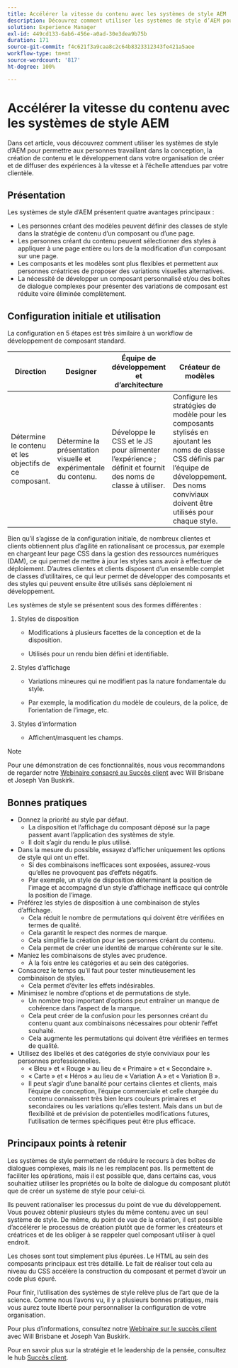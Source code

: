 ```yaml
---
title: Accélérer la vitesse du contenu avec les systèmes de style AEM
description: Découvrez comment utiliser les systèmes de style d’AEM pour permettre aux personnes travaillant dans la conception, la création de contenu et le développement dans votre organisation de créer et de diffuser des expériences à la vitesse et à l’échelle attendues par votre clientèle.
solution: Experience Manager
exl-id: 449cd133-6ab6-456e-a0ad-30e3dea9b75b
duration: 171
source-git-commit: f4c621f3a9caa8c2c64b8323312343fe421a5aee
workflow-type: tm+mt
source-wordcount: '817'
ht-degree: 100%

---
```


# Accélérer la vitesse du contenu avec les systèmes de style AEM

Dans cet article, vous découvrez comment utiliser les systèmes de style d’AEM pour permettre aux personnes travaillant dans la conception, la création de contenu et le développement dans votre organisation de créer et de diffuser des expériences à la vitesse et à l’échelle attendues par votre clientèle.

## Présentation

Les systèmes de style d’AEM présentent quatre avantages principaux :

* Les personnes créant des modèles peuvent définir des classes de style dans la stratégie de contenu d’un composant ou d’une page.
* Les personnes créant du contenu peuvent sélectionner des styles à appliquer à une page entière ou lors de la modification d’un composant sur une page.
* Les composants et les modèles sont plus flexibles et permettent aux personnes créatrices de proposer des variations visuelles alternatives.
* La nécessité de développer un composant personnalisé et/ou des boîtes de dialogue complexes pour présenter des variations de composant est réduite voire éliminée complètement.

## Configuration initiale et utilisation

La configuration en 5 étapes est très similaire à un workflow de développement de composant standard.

| **Direction** | **Designer** | **Équipe de développement et d’architecture** | **Créateur de modèles** | **Créateur de contenu** |
| --- | --- | --- | --- | --- |
| Détermine le contenu et les objectifs de ce composant. | Détermine la présentation visuelle et expérimentale du contenu. | Développe le CSS et le JS pour alimenter l’expérience ; définit et fournit des noms de classe à utiliser. | Configure les stratégies de modèle pour les composants stylisés en ajoutant les noms de classe CSS définis par l’équipe de développement. Des noms conviviaux doivent être utilisés pour chaque style. | Lors de la création de pages, applique les styles selon les besoins pour obtenir l’aspect souhaité. |

Bien qu’il s’agisse de la configuration initiale, de nombreux clientes et clients obtiennent plus d’agilité en rationalisant ce processus, par exemple en chargeant leur page CSS dans la gestion des ressources numériques (DAM), ce qui permet de mettre à jour les styles sans avoir à effectuer de déploiement. D’autres clientes et clients disposent d’un ensemble complet de classes d’utilitaires, ce qui leur permet de développer des composants et des styles qui peuvent ensuite être utilisés sans déploiement ni développement.

Les systèmes de style se présentent sous des formes différentes :

1. Styles de disposition

   * Modifications à plusieurs facettes de la conception et de la disposition.

   * Utilisés pour un rendu bien défini et identifiable.

1. Styles d’affichage
   * Variations mineures qui ne modifient pas la nature fondamentale du style.

   * Par exemple, la modification du modèle de couleurs, de la police, de l’orientation de l’image, etc.

1. Styles d’information

   * Affichent/masquent les champs.

>[!NOTE]
>
>Pour une démonstration de ces fonctionnalités, nous vous recommandons de regarder notre [Webinaire consacré au Succès client](https://adobecustomersuccess.adobeconnect.com/pob610c9mffjmp4/) avec Will Brisbane et Joseph Van Buskirk.

## Bonnes pratiques

* Donnez la priorité au style par défaut.
   * La disposition et l’affichage du composant déposé sur la page passent avant l’application des systèmes de style.
   * Il doit s’agir du rendu le plus utilisé.
* Dans la mesure du possible, essayez d’afficher uniquement les options de style qui ont un effet.
   * Si des combinaisons inefficaces sont exposées, assurez-vous qu’elles ne provoquent pas d’effets négatifs.
   * Par exemple, un style de disposition déterminant la position de l’image et accompagné d’un style d’affichage inefficace qui contrôle la position de l’image.
* Préférez les styles de disposition à une combinaison de styles d’affichage.
   * Cela réduit le nombre de permutations qui doivent être vérifiées en termes de qualité.
   * Cela garantit le respect des normes de marque.
   * Cela simplifie la création pour les personnes créant du contenu.
   * Cela permet de créer une identité de marque cohérente sur le site.
* Maniez les combinaisons de styles avec prudence.
   * À la fois entre les catégories et au sein des catégories.
* Consacrez le temps qu’il faut pour tester minutieusement les combinaison de styles.
   * Cela permet d’éviter les effets indésirables.
* Minimisez le nombre d’options et de permutations de style.
   * Un nombre trop important d’options peut entraîner un manque de cohérence dans l’aspect de la marque.
   * Cela peut créer de la confusion pour les personnes créant du contenu quant aux combinaisons nécessaires pour obtenir l’effet souhaité.
   * Cela augmente les permutations qui doivent être vérifiées en termes de qualité.
* Utilisez des libellés et des catégories de style conviviaux pour les personnes professionnelles.
   * « Bleu » et « Rouge » au lieu de « Primaire » et « Secondaire ».
   * « Carte » et « Héros » au lieu de « Variation A » et « Variation B ».
   * Il peut s’agir d’une banalité pour certains clientes et clients, mais l’équipe de conception, l’équipe commerciale et celle chargée du contenu connaissent très bien leurs couleurs primaires et secondaires ou les variations qu’elles testent. Mais dans un but de flexibilité et de prévision de potentielles modifications futures, l’utilisation de termes spécifiques peut être plus efficace.

## Principaux points à retenir

Les systèmes de style permettent de réduire le recours à des boîtes de dialogues complexes, mais ils ne les remplacent pas. Ils permettent de faciliter les opérations, mais il est possible que, dans certains cas, vous souhaitiez utiliser les propriétés ou la boîte de dialogue du composant plutôt que de créer un système de style pour celui-ci.

Ils peuvent rationaliser les processus du point de vue du développement. Vous pouvez obtenir plusieurs styles du même contenu avec un seul système de style. De même, du point de vue de la création, il est possible d’accélérer le processus de création plutôt que de former les créateurs et créatrices et de les obliger à se rappeler quel composant utiliser à quel endroit.

Les choses sont tout simplement plus épurées. Le HTML au sein des composants principaux est très détaillé. Le fait de réaliser tout cela au niveau du CSS accélère la construction du composant et permet d’avoir un code plus épuré.

Pour finir, l’utilisation des systèmes de style relève plus de l’art que de la science. Comme nous l’avons vu, il y a plusieurs bonnes pratiques, mais vous aurez toute liberté pour personnaliser la configuration de votre organisation.

Pour plus d’informations, consultez notre [Webinaire sur le succès client](https://adobecustomersuccess.adobeconnect.com/pob610c9mffjmp4/) avec Will Brisbane et Joseph Van Buskirk.

Pour en savoir plus sur la stratégie et le leadership de la pensée, consultez le hub [Succès client](https://experienceleague.adobe.com/docs/customer-success/customer-success/overview.html?lang=fr).
